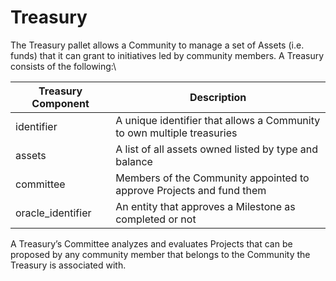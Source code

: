 # Treasury

The Treasury pallet allows a Community to manage a set of Assets (i.e. funds) that it can grant to initiatives led by community members. A Treasury consists of the following:\


| Treasury Component | Description                                                            |
| ------------------ | ---------------------------------------------------------------------- |
| identifier         | A unique identifier that allows a Community to own multiple treasuries |
| assets             | A list of all assets owned listed by type and balance                  |
| committee          | Members of the Community appointed to approve Projects and fund them   |
| oracle\_identifier | An entity that approves a Milestone as completed or not                |



A Treasury’s Committee analyzes and evaluates Projects that can be proposed by any community member that belongs to the Community the Treasury is associated with.
